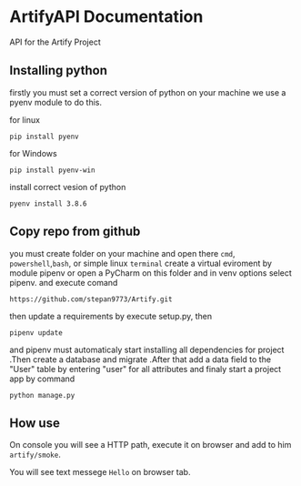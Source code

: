 # ArtifyAPI Documentation
API for the Artify Project


## Installing python 

firstly you must set a correct version of python on your machine 
we use a pyenv module to do this.

for linux

```
pip install pyenv 
``` 
for Windows

```
pip install pyenv-win
```
install correct vesion of python

```
pyenv install 3.8.6
```

## Copy repo from github

you must create folder on your machine and open there `cmd`, `powershell`,`bash`, or simple linux `terminal`
create a virtual eviroment by module pipenv or open a PyCharm on this folder and in venv options select pipenv.
and execute comand

```
https://github.com/stepan9773/Artify.git
```

then update a requirements by execute setup.py, then
```
pipenv update 
```
and pipenv must automaticaly start installing all dependencies for project 
.Then create a database and migrate
.After that add a data field to the "User" table by entering "user" for all attributes
and finaly start a project app by command 
```
python manage.py
```

## How use
On console you will see a HTTP path, execute it on browser and add to him `artify/smoke`.

You will see text messege `Hello` on browser tab.
